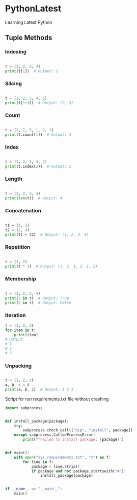 # PythonLatest
Learning Latest Python

## Tuple Methods
### Indexing

```python

t = (1, 2, 3, 4)
print(t[1])  # Output: 2
```
### Slicing

```python

t = (1, 2, 3, 4, 5)
print(t[1:3])  # Output: (2, 3)
```
### Count

```python

t = (1, 2, 3, 1, 2, 1)
print(t.count(1))  # Output: 3
```
### Index

```python

t = (1, 2, 3, 4, 2)
print(t.index(2))  # Output: 1
```
### Length

```python

t = (1, 2, 3, 4)
print(len(t))  # Output: 4
```
### Concatenation

```python

t1 = (1, 2)
t2 = (3, 4)
print(t1 + t2)  # Output: (1, 2, 3, 4)
```
### Repetition

```python

t = (1, 2)
print(t * 3)  # Output: (1, 2, 1, 2, 1, 2)
```
### Membership

```python

t = (1, 2, 3, 4)
print(2 in t)  # Output: True
print(5 in t)  # Output: False
```
### Iteration

```python
t = (1, 2, 3)
for item in t:
    print(item)
# Output:
# 1
# 2
# 3
```   
### Unpacking

```python

t = (1, 2, 3)
a, b, c = t
print(a, b, c)  # Output: 1 2 3
```

Script for run requirements.txt file without crashing 
```python
import subprocess


def install_package(package):
    try:
        subprocess.check_call(["pip", "install", package])
    except subprocess.CalledProcessError:
        print(f"Failed to install package: {package}")


def main():
    with open("sys_requirements.txt", "r") as f:
        for line in f:
            package = line.strip()
            if package and not package.startswith("#"):
                install_package(package)


if __name__ == "__main__":
    main()

```